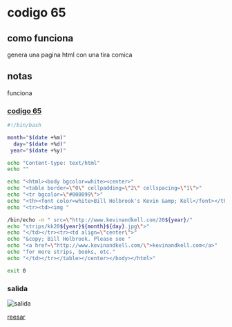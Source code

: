# codigo 65
## como funciona
genera una pagina html con una tira comica

## notas
funciona

### [codigo 65](Recipes/65kevinAndKell.sh)

```bash
#!/bin/bash

month="$(date +%m)"
  day="$(date +%d)"
 year="$(date +%y)"

echo "Content-type: text/html"
echo ""

echo "<html><body bgcolor=white><center>"
echo "<table border=\"0\" cellpadding=\"2\" cellspacing=\"1\">"
echo "<tr bgcolor=\"#000099\">"
echo "<th><font color=white>Bill Holbrook's Kevin &amp; Kell</font></th></tr>"
echo "<tr><td><img "

/bin/echo -n " src=\"http://www.kevinandkell.com/20${year}/"
echo "strips/kk20${year}${month}${day}.jpg\">"
echo "</td></tr><tr><td align=\"center\">"
echo "&copy; Bill Holbrook. Please see "
echo "<a href=\"http://www.kevinandkell.com/\">kevinandkell.com</a>"
echo "for more strips, books, etc."
echo "</td></tr></table></center></body></html>"

exit 0
```
### salida
![salida](Salidas/65.png)

[reesar](README.md)